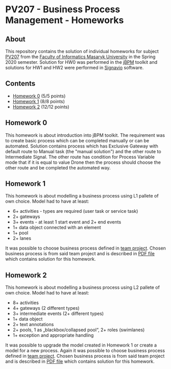# PV207 - Business Process Management - Homeworks

## About

This repository contains the solution of individual homeworks for subject [PV207](https://is.muni.cz/predmet/fi/jaro2020/PV207) from the [Faculty of Informatics Masaryk University](https://www.fi.muni.cz/index.html.en) in the Spring 2020 semester. Solution for HW0 was performed in the [jBPM](https://www.jbpm.org/) toolkit and solutions for HW1 and HW2 were performed in [Signavio](https://www.signavio.com/) software.
## Contents

* [Homework 0](/HW0) (5/5 points)
* [Homework 1](/HW1) (8/8 points)
* [Homework 2](/HW2) (12/12 points)

## Homework 0

This homework is about introduction into jBPM toolkit. The requirement was to create basic process which can be completed manually or can be automated. Solution contains process which has Exclusive Gateway with default route to Manual task (the "manual solution") and the other route to Intermediate Signal. The other route has condition for Process Variable mode that if it is equal to value Drone then the process should choose the other route and be completed the automated way.

## Homework 1

This homework is about modelling a business process using L1 pallete of own choice. Model had to have at least:
* 6+ activities - types are required (user task or service task)
* 2+ gateways
* 3+ events - at least 1 start event and 2+ end events
* 1+ data object connected with an element
* 1+ pool
* 2+ lanes

It was possible to choose business process defined in [team project](https://github.com/binczech/PV207-BPM/). Chosen business process is from said team project and is described in [PDF file](/HW1/Pavlik_bpmn.pdf) which contains solution for this homework.

## Homework 2

This homework is about modelling a business process using L2 pallete of own choice. Model had to have at least: 
* 8+ activities
* 4+ gateways (2 different types)
* 3+ intermediate events (2+ different types)
* 1+ data object
* 2+ text annotations
* 2+ pools, 1 as „blackbox/collapsed pool“, 2+ roles (swimlanes)
* 1+ exception and appropriate handling

It was possible to upgrade the model created in Homework 1 or create a model for a new process. Again it was possible to choose business process defined in [team project](https://github.com/binczech/PV207-BPM/). Chosen business process is from said team project and is described in [PDF file](/HW2/Pavlik_bpmn.pdf) which contains solution for this homework.
